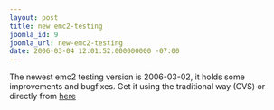 ```yaml
---
layout: post
title: new emc2-testing
joomla_id: 9
joomla_url: new-emc2-testing
date: 2006-03-04 12:01:52.000000000 -07:00
---
```

The newest emc2 testing version is 2006-03-02, it holds some improvements and bugfixes. Get it using the traditional way (CVS) or directly from <a href="http://solaris.cs.utt.ro/~emc/emc2-testing-2006-03-02.tar.gz">here</a>
